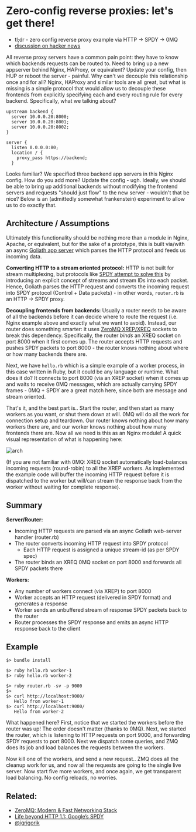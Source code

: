 # Zero-config reverse proxies: let's get there!

- tl;dr - zero config reverse proxy example via HTTP -> SPDY -> 0MQ
- [discussion on hacker news](http://news.ycombinator.com/item?id=2514308)

All reverse proxy servers have a common pain point: they have to know which backends requests can be routed to. Need to bring up a new appserver behind Nginx, HAProxy, or equivalent? Update your config, then HUP or reboot the server - painful. Why can't we decouple this relationship once and for all? Nginx, HAProxy and similar tools are all great, but what is missing is a simple protocol that would allow us to decouple these frontends from explicitly specifying each and every routing rule for every backend. Specifically, what we talking about?

```
upstream backend {
  server 10.0.0.20:8000;
  server 10.0.0.20:8001;
  server 10.0.0.20:8002;
}

server {
  listen 0.0.0.0:80;
  location / {
    proxy_pass https://backend;
  }

```

Looks familiar? We specified three backend app servers in this Nginx config. How do you add more? Update the config - ugh. Ideally, we should be able to bring up additional backends without modifying the frontend servers and requests "should just flow" to the new server - wouldn't that be nice? Below is an (admittedly somewhat frankenstein) experiment to allow us to do exactly that.

## Architecture / Assumptions

Ultimately this functionality should be nothing more than a module in Nginx, Apache, or equivalent, but for the sake of a prototype, this is built via/with an async [Goliath app server](github.com/postrank-labs/goliath) which parses the HTTP protocol and feeds us incoming data.

**Converting HTTP to a stream oriented protocol:** HTTP is not built for stream multiplexing, but protocols like [SPDY attempt to solve this](http://www.igvita.com/2011/04/07/life-beyond-http-11-googles-spdy/) by introducing an explicit concept of streams and stream IDs into each packet. Hence, Goliath parses the HTTP request and converts the incoming request into SPDY protocol (Control + Data packets) - in other words, `router.rb` is an HTTP -> SPDY proxy.

**Decoupling frontends from backends:** Usually a router needs to be aware of all the backends before it can decide where to route the request (i.e. Nginx example above and exactly what we want to avoid). Instead, our router does something smarter: it uses [ZeroMQ XREP/XREQ](http://www.igvita.com/2010/09/03/zeromq-modern-fast-networking-stack/) sockets to break this dependency. Specifically, the router *binds* an XREQ socket on port 8000 when it first comes up. The router accepts HTTP requests and pushes SPDY packets to port 8000 - the router knows nothing about where or how many backends there are.

Next, we have `hello.rb` which is a simple example of a worker process, in this case written in Ruby, but it could be any language or runtime. What does it do? It connects to port 8000 (via an XREP socket) when it comes up and waits to receive 0MQ messages, which are actually carrying SPDY frames - 0MQ + SPDY are a great match here, since both are message and stream oriented.

That's it, and the best part is.. Start the router, and then start as many workers as you want, or shut them down at will. 0MQ will do all the work for connection setup and teardown. Our router knows nothing about how many workers there are, and our worker knows nothing about how many frontends there are. Now all we need is this as an Nginx module! A quick visual representation of what is happening here:

![arch](https://img.skitch.com/20110504-kqgt26cyjiapj3hqy5j6m7t6hk.jpg)

(If you are not familiar with 0MQ: XREQ socket automatically load-balances incoming requests (round-robin) to all the XREP workers. As implemented the example code will buffer the incoming HTTP request before it is dispatched to the worker but will/can stream the response back from the worker without waiting for complete response).

## Summary

**Server/Router:**

- Incoming HTTP requests are parsed via an async Goliath web-server handler (router.rb)
- The router converts incoming HTTP request into SPDY protocol
    - Each HTTP request is assigned a unique stream-id (as per SPDY spec)
- The router binds an XREQ 0MQ socket on port 8000 and forwards all SPDY packets there

**Workers:**

- Any number of workers connect (via XREP) to port 8000
- Worker accepts an HTTP request (delivered in SPDY format) and generates a response
- Worker sends an unbuffered stream of response SPDY packets back to the router
- Router processes the SPDY response and emits an async HTTP response back to the client

## Example

```
$> bundle install

$> ruby hello.rb worker-1
$> ruby hello.rb worker-2

$> ruby router.rb -sv -p 9000
$>
$> curl http://localhost:9000/
   Hello from worker-1
$> curl http://localhost:9000/
   Hello from worker-2
```

What happened here? First, notice that we started the workers before the router was up! The order doesn't matter (thanks to 0MQ). Next, we started the router, which is listening to HTTP requests on port 9000, and forwarding SPDY requests to port 8000. Next we dispatch some queries, and ZMQ does its job and load balances the requests between the workers.

Now kill one of the workers, and send a new request.. ZMQ does all the cleanup work for us, and now all the requests are going to the single live server. Now start five more workers, and once again, we get transparent load balancing. No config reloads, no worries.

## Related:

- [ZeroMQ: Modern & Fast Networking Stack](http://www.igvita.com/2010/09/03/zeromq-modern-fast-networking-stack/)
- [Life beyond HTTP 1.1: Google’s SPDY](http://www.igvita.com/2011/04/07/life-beyond-http-11-googles-spdy/)
- [@igrigorik](http://www.twitter.com/igrigorik)